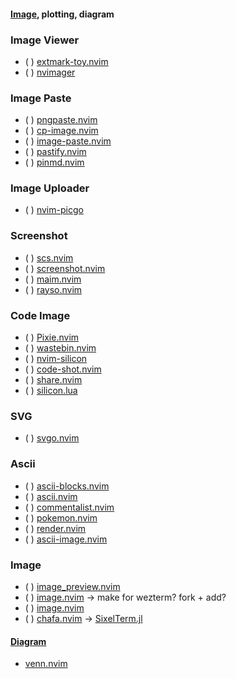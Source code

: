 #### [Image](https://yutkat.github.io/my-neovim-pluginlist/#image), plotting, diagram
### Image Viewer
* ( ) [extmark-toy.nvim](https://github.com/sunjon/extmark-toy.nvim)
* ( ) [nvimager](https://github.com/mbpowers/nvimager)

### Image Paste
* ( ) [pngpaste.nvim](https://github.com/koga1020/pngpaste.nvim)
* ( ) [cp-image.nvim](https://github.com/niuiic/cp-image.nvim)
* ( ) [image-paste.nvim](https://github.com/evanpurkhiser/image-paste.nvim)
* ( ) [pastify.nvim](https://github.com/TobinPalmer/pastify.nvim)
* ( ) [pinmd.nvim](https://github.com/zaiic/pinmd.nvim)
### Image Uploader
* ( ) [nvim-picgo](https://github.com/askfiy/nvim-picgo)
### Screenshot
* ( ) [scs.nvim](https://github.com/mattydebie/scs.nvim)
* ( ) [screenshot.nvim](https://github.com/Raeein/screenshot.nvim)
* ( ) [maim.nvim](https://github.com/kiran94/maim.nvim)
* ( ) [rayso.nvim](https://github.com/TobinPalmer/rayso.nvim)
### Code Image
* ( ) [Pixie.nvim](https://github.com/atlj/Pixie.nvim)
* ( ) [wastebin.nvim](https://github.com/matze/wastebin.nvim)
* ( ) [nvim-silicon](https://github.com/michaelrommel/nvim-silicon)
* ( ) [code-shot.nvim](https://github.com/niuiic/code-shot.nvim)
* ( ) [share.nvim](https://github.com/AlexXi19/share.nvim)
* ( ) [silicon.lua](https://github.com/0oAstro/silicon.lua)
### SVG
* ( ) [svgo.nvim](https://github.com/bennypowers/svgo.nvim)
### Ascii
* ( ) [ascii-blocks.nvim](https://github.com/superhawk610/ascii-blocks.nvim)
* ( ) [ascii.nvim](https://github.com/MaximilianLloyd/ascii.nvim)
* ( ) [commentalist.nvim](https://github.com/olidacombe/commentalist.nvim)
* ( ) [pokemon.nvim](https://github.com/ColaMint/pokemon.nvim)
* ( ) [render.nvim](https://github.com/mikesmithgh/render.nvim)
* ( ) [ascii-image.nvim](https://github.com/Jeansidharta/ascii-image.nvim)
### Image
* ( ) [image_preview.nvim](https://github.com/adelarsq/image_preview.nvim)
* ( ) [image.nvim](https://github.com/3rd/image.nvim) → make for wezterm? fork + add?
* ( ) [image.nvim](https://github.com/samodostal/image.nvim)
* ( ) [chafa.nvim](https://github.com/princejoogie/chafa.nvim)
→ [SixelTerm.jl](https://github.com/eschnett/SixelTerm.jl)
#### [Diagram](https://yutkat.github.io/my-neovim-pluginlist/#diagram)
* [venn.nvim](https://github.com/jbyuki/venn.nvim)  
 
